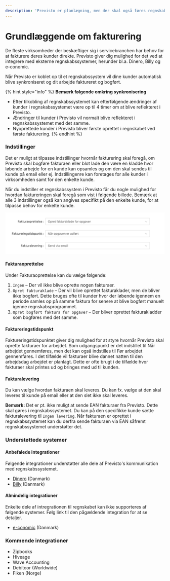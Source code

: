 ```yaml
---
description: 'Previsto er planlægning, men der skal også føres regnskab'
---
```


# Grundlæggende om fakturering

De fleste virksomheder der beskæftiger sig i servicebranchen har behov for at fakturere deres kunder direkte. Previsto giver dig mulighed for det ved at integrere med eksterne regnskabssystemer, herunder bl.a. Dinero, Billy og e-conomic.

Når Previsto er koblet op til et regnskabssystem vil dine kunder automatisk blive synkroniseret og dit arbejde faktureret og bogført.

{% hint style="info" %}
**Bemærk følgende omkring synkronisering**

* Efter tilkobling af regnskabssystemet kan efterfølgende ændringer af kunder i regnskabssystemet være op til 4 timer om at blive reflekteret i Previsto. 
* Ændringer til kunder i Previsto vil normalt blive reflekteret i regnskabssystemet med det samme. 
* Nyoprettede kunder i Previsto bliver første oprettet i regnskabet ved første fakturering.
{% endhint %}

### Indstillinger

Det er muligt at tilpasse indstillinger hvornår fakturering skal foregå, om Previsto skal bogføre fakturaen eller blot lade den være en kladde hvor løbende arbejde for en kunde kan opsamles og om den skal sendes til kunde på email eller ej. Indstillingenre kan foretages for alle kunder i virksomheden samt for den enkelte kunde.

Når du indstiller et regnskabssystem i Previsto får du nogle mulighed for hvordan faktureringen skal foregå som vist i følgende billede. Bemærk at alle 3 indstillinger også kan angives specifikt på den enkelte kunde, for at tilpasse behov for enkelte kunde. 

![](../.gitbook/assets/skaermbillede-2020-10-10-kl.-14.20.07.png)

#### Fakturaoprettelse



Under Fakturaoprettelse kan du vælge følgende:

1. `Ingen` – Der vil ikke blive oprette nogen fakturaer.
2. `Opret fakturaklade` – Der vil blive oprettet fakturaklader, men de bliver ikke bogført. Dette bruges ofte til kunder hvor der løbende igennem en periode samles op på samme faktura for senere at blive bogført manuelt igenne regnskabsprogrammet. 
3. `Opret bogført faktura for opgaver` – Der bliver oprettet fakturakladder som bogføres med det samme.

#### Faktureringstidspunkt

Faktureringstidspunktet giver dig mulighed for at styre hvornår Previsto skal oprette fakturaer for arbejdet. Som udgangspunkt er det indstillet til Når arbejdet gennemføres, men det kan også indstilles til Før arbejdet gennemføres. I det tilfælde vil fakturaer blive dannet natten til den arbejdsdag arbejdet er planlagt. Dette er ofte brugt i de tilfælde hvor fakturaer skal printes ud og bringes med ud til kunden.

#### Fakturalevering

Du kan vælge hvordan fakturaen skal leveres. Du kan fx. vælge at den skal leveres til kunde på email eller at den slet ikke skal leveres.

**Bemærk:** Det er pt. ikke muligt at sende EAN fakturaer fra Previsto. Dette skal gøres i regnskabssystemet. Du kan på den specifikke kunde sætte fakturalevering til `Ingen levering`. Når fakturaen er oprettet i regnskabssystemet kan du derfra sende fakturaen via EAN såfremt regnskabssystemet understøtter det.

### Understøttede systemer 

#### Anbefalede integrationer

Følgende integrationer understøtter alle dele af Previsto's kommunikation med regnskabssystemet.

* [Dinero](integration-med-dinero.md) \(Danmark\)
* [Billy](integration-med-billy.md) \(Danmark\)

#### Almindelig integrationer 

Enkelte dele af intregrationen til regnskabet kan ikke supporteres af følgende systemer. Følg link til den pågældende integration for at se detaljer.

* [e-conomic](integration-med-e-conomic.md) \(Danmark\)

### Kommende integrationer

* Zipbooks
* Hiveage
* Wave Accounting
* Debitoor \(Worldwide\)
* Fiken \(Norge\)

